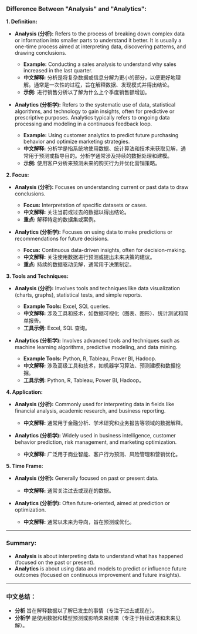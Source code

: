 ### Difference Between "Analysis" and "Analytics":

**1. Definition:**
   - **Analysis (分析):**
     Refers to the process of breaking down complex data or information into smaller parts to understand it better. It is usually a one-time process aimed at interpreting data, discovering patterns, and drawing conclusions.
     - **Example:** Conducting a sales analysis to understand why sales increased in the last quarter.
     - **中文解释:** 分析是将复杂数据或信息分解为更小的部分，以便更好地理解。通常是一次性的过程，旨在解释数据、发现模式并得出结论。
     - **示例:** 进行销售分析以了解为什么上个季度销售额增加。

   - **Analytics (分析学):**
     Refers to the systematic use of data, statistical algorithms, and technology to gain insights, often for predictive or prescriptive purposes. Analytics typically refers to ongoing data processing and modeling in a continuous feedback loop.
     - **Example:** Using customer analytics to predict future purchasing behavior and optimize marketing strategies.
     - **中文解释:** 分析学是指系统地使用数据、统计算法和技术来获取见解，通常用于预测或指导目的。分析学通常涉及持续的数据处理和建模。
     - **示例:** 使用客户分析来预测未来的购买行为并优化营销策略。

**2. Focus:**
   - **Analysis (分析):**
     Focuses on understanding current or past data to draw conclusions.
     - **Focus:** Interpretation of specific datasets or cases.
     - **中文解释:** 关注当前或过去的数据以得出结论。
     - **重点:** 解释特定的数据集或案例。
   
   - **Analytics (分析学):**
     Focuses on using data to make predictions or recommendations for future decisions.
     - **Focus:** Continuous data-driven insights, often for decision-making.
     - **中文解释:** 关注使用数据进行预测或提出未来决策的建议。
     - **重点:** 持续的数据驱动见解，通常用于决策制定。

**3. Tools and Techniques:**
   - **Analysis (分析):**
     Involves tools and techniques like data visualization (charts, graphs), statistical tests, and simple reports.
     - **Example Tools:** Excel, SQL queries.
     - **中文解释:** 涉及工具和技术，如数据可视化（图表、图形）、统计测试和简单报告。
     - **工具示例:** Excel, SQL 查询。
   
   - **Analytics (分析学):**
     Involves advanced tools and techniques such as machine learning algorithms, predictive modeling, and data mining.
     - **Example Tools:** Python, R, Tableau, Power BI, Hadoop.
     - **中文解释:** 涉及高级工具和技术，如机器学习算法、预测建模和数据挖掘。
     - **工具示例:** Python, R, Tableau, Power BI, Hadoop。

**4. Application:**
   - **Analysis (分析):**
     Commonly used for interpreting data in fields like financial analysis, academic research, and business reporting.
     - **中文解释:** 通常用于金融分析、学术研究和业务报告等领域的数据解释。
   
   - **Analytics (分析学):**
     Widely used in business intelligence, customer behavior prediction, risk management, and marketing optimization.
     - **中文解释:** 广泛用于商业智能、客户行为预测、风险管理和营销优化。

**5. Time Frame:**
   - **Analysis (分析):**
     Generally focused on past or present data.
     - **中文解释:** 通常关注过去或现在的数据。
   
   - **Analytics (分析学):**
     Often future-oriented, aimed at prediction or optimization.
     - **中文解释:** 通常以未来为导向，旨在预测或优化。

---

### Summary:
- **Analysis** is about interpreting data to understand what has happened (focused on the past or present).
- **Analytics** is about using data and models to predict or influence future outcomes (focused on continuous improvement and future insights).

---

### 中文总结：
- **分析** 旨在解释数据以了解已发生的事情（专注于过去或现在）。
- **分析学** 是使用数据和模型预测或影响未来结果（专注于持续改进和未来见解）。
